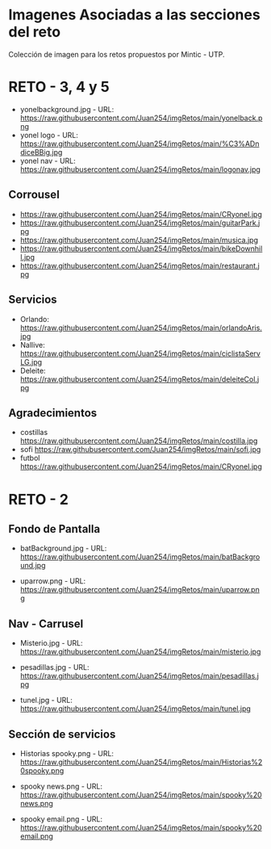 Imagenes Asociadas a las secciones del reto 
===========================================

Colección de imagen para los retos propuestos por Mintic - UTP.

RETO - 3, 4 y 5
========

- yonelbackground.jpg - URL: https://raw.githubusercontent.com/Juan254/imgRetos/main/yonelback.png
- yonel logo - URL: https://raw.githubusercontent.com/Juan254/imgRetos/main/%C3%ADndiceBBig.jpg
- yonel nav - URL: https://raw.githubusercontent.com/Juan254/imgRetos/main/logonav.jpg

Corrousel
---------
- https://raw.githubusercontent.com/Juan254/imgRetos/main/CRyonel.jpg
- https://raw.githubusercontent.com/Juan254/imgRetos/main/guitarPark.jpg
- https://raw.githubusercontent.com/Juan254/imgRetos/main/musica.jpg
- https://raw.githubusercontent.com/Juan254/imgRetos/main/bikeDownhill.jpg
- https://raw.githubusercontent.com/Juan254/imgRetos/main/restaurant.jpg

Servicios
---------
- Orlando:  https://raw.githubusercontent.com/Juan254/imgRetos/main/orlandoAris.jpg
- Nallive:  https://raw.githubusercontent.com/Juan254/imgRetos/main/ciclistaServLG.jpg
- Deleite:  https://raw.githubusercontent.com/Juan254/imgRetos/main/deleiteCol.jpg

Agradecimientos
---------------

- costillas  https://raw.githubusercontent.com/Juan254/imgRetos/main/costilla.jpg
- sofi       https://raw.githubusercontent.com/Juan254/imgRetos/main/sofi.jpg
- futbol     https://raw.githubusercontent.com/Juan254/imgRetos/main/CRyonel.jpg

RETO - 2
========

Fondo de Pantalla
-----------------

- batBackground.jpg - URL: https://raw.githubusercontent.com/Juan254/imgRetos/main/batBackground.jpg

- uparrow.png - URL: https://raw.githubusercontent.com/Juan254/imgRetos/main/uparrow.png

Nav - Carrusel 
--------------
-  Misterio.jpg - URL:  https://raw.githubusercontent.com/Juan254/imgRetos/main/misterio.jpg
  
-  pesadillas.jpg - URL: https://raw.githubusercontent.com/Juan254/imgRetos/main/pesadillas.jpg
 
-  tunel.jpg - URL: https://raw.githubusercontent.com/Juan254/imgRetos/main/tunel.jpg
 
Sección de servicios 
--------------------

-  Historias spooky.png - URL: https://raw.githubusercontent.com/Juan254/imgRetos/main/Historias%20spooky.png

-  spooky news.png - URL: https://raw.githubusercontent.com/Juan254/imgRetos/main/spooky%20news.png

-  spooky email.png - URL: https://raw.githubusercontent.com/Juan254/imgRetos/main/spooky%20email.png
